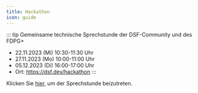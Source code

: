 ```yaml
---
title: Hackathon
icon: guide
---
```


<!--<meta http-equiv="refresh" content="0;url=https://audimax.heiconf.uni-heidelberg.de/jxh4-jxx2-tm6c-d37q">-->

::: tip Gemeinsame technische Sprechstunde der DSF-Community und des FDPG+
- 22.11.2023 (Mi) 10:30-11:30 Uhr
- 27.11.2023 (Mo) 10:00-11:00 Uhr
- 05.12.2023 (Di) 16:00-17:00 Uhr
- Ort: https://dsf.dev/hackathon
:::


Klicken Sie [hier](https://lecture.senfcall.de/sim-ock-1vk-l8o), um der Sprechstunde beizutreten.